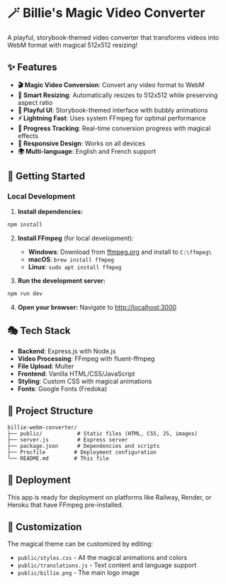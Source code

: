 # 🪄 Billie's Magic Video Converter

A playful, storybook-themed video converter that transforms videos into WebM format with magical 512x512 resizing!

## ✨ Features

- **🎬 Magic Video Conversion**: Convert any video format to WebM
- **📐 Smart Resizing**: Automatically resizes to 512x512 while preserving aspect ratio
- **🎨 Playful UI**: Storybook-themed interface with bubbly animations
- **⚡ Lightning Fast**: Uses system FFmpeg for optimal performance
- **🌈 Progress Tracking**: Real-time conversion progress with magical effects
- **📱 Responsive Design**: Works on all devices
- **🌍 Multi-language**: English and French support

## 🚀 Getting Started

### Local Development

1. **Install dependencies:**
```bash
npm install
```

2. **Install FFmpeg** (for local development):
   - **Windows**: Download from [ffmpeg.org](https://ffmpeg.org/download.html) and install to `C:\ffmpeg\`
   - **macOS**: `brew install ffmpeg`
   - **Linux**: `sudo apt install ffmpeg`

3. **Run the development server:**
```bash
npm run dev
```

4. **Open your browser:**
   Navigate to [http://localhost:3000](http://localhost:3000)

## 🎭 Tech Stack

- **Backend**: Express.js with Node.js
- **Video Processing**: FFmpeg with fluent-ffmpeg
- **File Upload**: Multer
- **Frontend**: Vanilla HTML/CSS/JavaScript
- **Styling**: Custom CSS with magical animations
- **Fonts**: Google Fonts (Fredoka)

## 📁 Project Structure

```
billie-webm-converter/
├── public/           # Static files (HTML, CSS, JS, images)
├── server.js         # Express server
├── package.json      # Dependencies and scripts
├── Procfile         # Deployment configuration
└── README.md        # This file
```

## 🌟 Deployment

This app is ready for deployment on platforms like Railway, Render, or Heroku that have FFmpeg pre-installed.

## 🎨 Customization

The magical theme can be customized by editing:
- `public/styles.css` - All the magical animations and colors
- `public/translations.js` - Text content and language support
- `public/billie.png` - The main logo image
